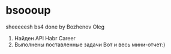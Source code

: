 # bsoooup
sheeeeesh bs4 done by Bozhenov Oleg
1. Найден API Habr Career
2. Выполнены поставленные задачи
Вот и весь мини-отчет:)
